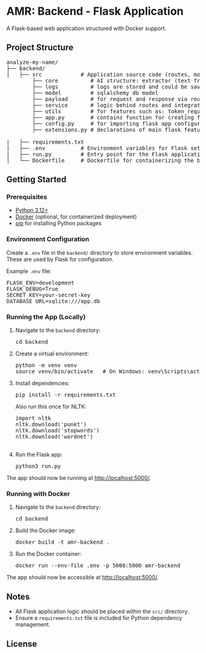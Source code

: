 # AMR: Backend - Flask Application

<p>A Flask-based web application structured with Docker support.</p>
<h2>Project Structure</h2>

<pre>
analyze-my-name/
├── backend/
│   ├── src            # Application source code (routes, models, utils, etc.)
        ├── core          # AI structure: extractor (text from pdf), Generation of suggestions
        ├── logs          # logs are stored and could be saved in the databse (in future)
        ├── model         # sqlalchemy db model
        ├── payload       # for request and response via routes
        ├── service       # logic behind routes and integration of core logic
        ├── utils         # for features such as: token_required, log script and helper functions
        ├── app.py        # contains function for creating flask app
        ├── config.py     # for importing flask app configuration variables
        ├── extensions.py # declarations of main flask features extensions
        
|   ├── requirements.txt
|   ├── .env           # Environment variables for Flask settings
|   ├── run.py         # Entry point for the Flask application
│   └── Dockerfile     # Dockerfile for containerizing the backend app
</pre>

<h2>Getting Started</h2>

<h3>Prerequisites</h3>
<ul>
  <li><a href="https://www.python.org/downloads/">Python 3.12+</a></li>
  <li><a href="https://docs.docker.com/get-docker/">Docker</a> (optional, for containerized deployment)</li>
  <li><a href="https://pip.pypa.io/en/stable/">pip</a> for installing Python packages</li>
</ul>

<h3>Environment Configuration</h3>

<p>Create a <code>.env</code> file in the <code>backend/</code> directory to store environment variables. These are used by Flask for configuration.</p>

<p>Example <code>.env</code> file:</p>
<pre>
FLASK_ENV=development
FLASK_DEBUG=True
SECRET_KEY=your-secret-key
DATABASE_URL=sqlite:///app.db
</pre>


<h3>Running the App (Locally)</h3>

<ol>
  <li>Navigate to the <code>backend</code> directory:
    <pre>cd backend</pre>
  </li>
  <li>Create a virtual environment:
    <pre>python -m venv venv
source venv/bin/activate   # On Windows: venv\Scripts\activate</pre>
  </li>
  <li>Install dependencies:
    <pre>pip install -r requirements.txt</pre>
    <span>Also run this once for NLTK:</span>
    <pre>
import nltk
nltk.download('punkt')
nltk.download('stopwords')
nltk.download('wordnet')
    </pre>
  </li>
  <li>Run the Flask app:
    <pre>python3 run.py</pre>
  </li>
</ol>

<p>The app should now be running at <a href="http://localhost:5000/">http://localhost:5000/</a>.</p>

<h3>Running with Docker</h3>

<ol>
  <li>Navigate to the <code>backend</code> directory:
    <pre>cd backend</pre>
  </li>
  <li>Build the Docker image:
    <pre>docker build -t amr-backend .</pre>
  </li>
  <li>Run the Docker container:
    <pre>docker run --env-file .env -p 5000:5000 amr-backend</pre>
  </li>
</ol>

<p>The app should now be accessible at <a href="http://localhost:5000/">http://localhost:5000/</a>.</p>

<h2>Notes</h2>
<ul>
  <li>All Flask application logic should be placed within the <code>src/</code> directory.</li>
  <li>Ensure a <code>requirements.txt</code> file is included for Python dependency management.</li>
</ul>

<h2>License</h2>
<!-- <p>This project is licensed under the MIT License. See the <code>LICENSE</code> file for details.</p> -->
